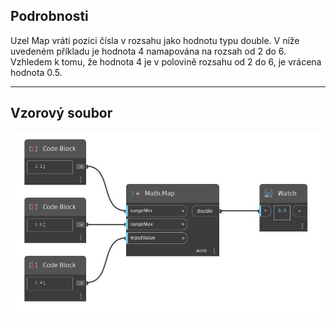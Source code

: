 ## Podrobnosti
Uzel Map vrátí pozici čísla v rozsahu jako hodnotu typu double. V níže uvedeném příkladu je hodnota 4 namapována na rozsah od 2 do 6. Vzhledem k tomu, že hodnota 4 je v polovině rozsahu od 2 do 6, je vrácena hodnota 0.5.
___
## Vzorový soubor

![Map](./DSCore.Math.Map_img.jpg)

